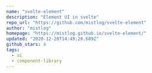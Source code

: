 ```yaml
---
name: "svelte-element"
description: "Element UI in svelte"
repo_url: "https://github.com/mistlog/svelte-element"
author: "mistlog"
homepage: "https://mistlog.github.io/svelte-element/"
updated: "2020-12-28T14:49:28.689Z"
github_stars: 4
tags: 
  - ui
  - component-library
---
```

